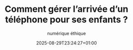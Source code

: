---
layout: post
title: "Comment gérer l’arrivée d’un téléphone pour ses enfants ?"
link: https://numeriqueethique.fr/ressources/fiches-pratiques/gerer_arrivee_du_telephone_pour_ses_enfants
author: "numérique éthique"
published_date: "14/08/2025"
description: "« Maman, papa, tous mes amis ont un téléphone, quand est-ce que je pourrais en avoir un ? » Si vous êtes parent, vous avez probablement entendu cette phrase de nombreuses fois… Il est possible que vous ayez pris l’habitude de lui prêter occasionnellement votre téléphone pour voir une photo de la famille, pour jouer à un jeu ou regarder une vidéo. Ensuite, les demandes se sont faites de plus en plus pressantes, les comparaisons avec les camarades de classe se sont multipliées, et les négociations ont commencé…
Si vous vous sentez dépassé par cette situation, rassurez-vous : c’est parfaitement normal ! L’acquisition du premier téléphone représente aujourd’hui un véritable rite de passage et une étape symbolique entre l’enfance et l’adolescence. Mais comment savoir si c’est le bon moment ? Comment choisir le bon appareil ? Et surtout, comment accompagner votre enfant dans cette découverte ? Suivez le guide !"
language: "fr"
categories: "articles"
tags: "éducation famille numérique"
og-tags: "éducation famille numérique"
date: "2025-08-29T23:24:27+01:00"
permalink: /:categories/:year/:month/:day/:title/
---